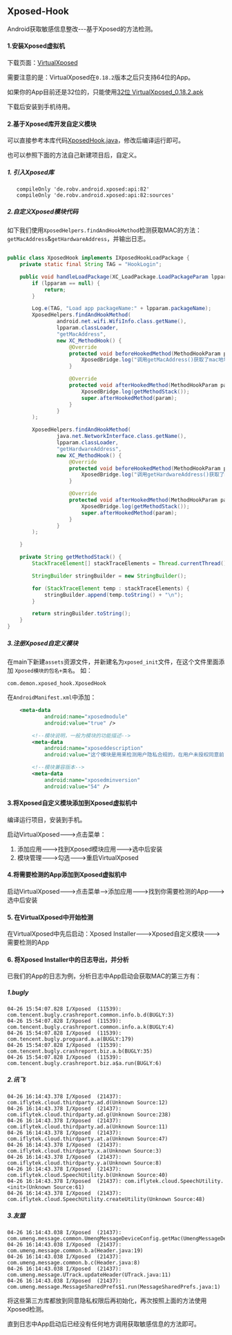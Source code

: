## Xposed-Hook

Android获取敏感信息整改---基于Xposed的方法检测。

#### 1.安装Xposed虚拟机

下载页面：[VirtualXposed](https://github.com/android-hacker/VirtualXposed/releases)

需要注意的是：VirtualXposed在```0.18.2```版本之后只支持64位的App。

如果你的App目前还是32位的，只能使用[32位 VirtualXposed_0.18.2.apk](https://github.com/android-hacker/VirtualXposed/releases/download/0.18.2/VirtualXposed_0.18.2.apk)

下载后安装到手机待用。

#### 2.基于Xposed库开发自定义模块

可以直接参考本库代码[XposedHook.java](https://github.com/DeMonDemoSpace/XposedHook/blob/master/app/src/main/java/com/demon/xposed_hook/XposedHook.java)，修改后编译运行即可。

也可以参照下面的方法自己新建项目后，自定义。


##### 1. 引入Xposed库

```
   compileOnly 'de.robv.android.xposed:api:82'
   compileOnly 'de.robv.android.xposed:api:82:sources'
```


##### 2.自定义Xposed模块代码

如下我们使用```XposedHelpers.findAndHookMethod```检测获取MAC的方法：```getMacAddress```&```getHardwareAddress```，并输出日志。

```java

public class XposedHook implements IXposedHookLoadPackage {
    private static final String TAG = "HookLogin";

    public void handleLoadPackage(XC_LoadPackage.LoadPackageParam lpparam) {
        if (lpparam == null) {
            return;
        }

        Log.e(TAG, "Load app packageName:" + lpparam.packageName);
        XposedHelpers.findAndHookMethod(
                android.net.wifi.WifiInfo.class.getName(),
                lpparam.classLoader,
                "getMacAddress",
                new XC_MethodHook() {
                    @Override
                    protected void beforeHookedMethod(MethodHookParam param) {
                        XposedBridge.log("调用getMacAddress()获取了mac地址");
                    }

                    @Override
                    protected void afterHookedMethod(MethodHookParam param) throws Throwable {
                        XposedBridge.log(getMethodStack());
                        super.afterHookedMethod(param);
                    }
                }
        );

        XposedHelpers.findAndHookMethod(
                java.net.NetworkInterface.class.getName(),
                lpparam.classLoader,
                "getHardwareAddress",
                new XC_MethodHook() {
                    @Override
                    protected void beforeHookedMethod(MethodHookParam param) {
                        XposedBridge.log("调用getHardwareAddress()获取了mac地址");
                    }

                    @Override
                    protected void afterHookedMethod(MethodHookParam param) throws Throwable {
                        XposedBridge.log(getMethodStack());
                        super.afterHookedMethod(param);
                    }
                }
        );

    }

    private String getMethodStack() {
        StackTraceElement[] stackTraceElements = Thread.currentThread().getStackTrace();

        StringBuilder stringBuilder = new StringBuilder();

        for (StackTraceElement temp : stackTraceElements) {
            stringBuilder.append(temp.toString() + "\n");
        }

        return stringBuilder.toString();
    }
}

```

##### 3.注册Xposed自定义模块

在main下新建```assets```资源文件，并新建名为```xposed_init```文件，在这个文件里面添加 ```Xposed模块的包名+类名```。
如：

```
com.demon.xposed_hook.XposedHook
```

在```AndroidManifest.xml```中添加：

```xml
    <meta-data
            android:name="xposedmodule"
            android:value="true" />

        <!--模块说明，一般为模块的功能描述-->
        <meta-data
            android:name="xposeddescription"
            android:value="这个模块是用来检测用户隐私合规的，在用户未授权同意前，调用接口获取信息属于违规" />

        <!--模块兼容版本-->
        <meta-data
            android:name="xposedminversion"
            android:value="54" />
```

#### 3.将Xposed自定义模块添加到Xposed虚拟机中

编译运行项目，安装到手机。

启动VirtualXposed--->点击菜单：

1. 添加应用--->找到Xposed模块应用--->选中后安装
2. 模块管理--->勾选--->重启VirtualXposed


#### 4.将需要检测的App添加到Xposed虚拟机中

启动VirtualXposed--->点击菜单-->添加应用--->找到你需要检测的App--->选中后安装

#### 5. 在VirtualXposed中开始检测

在VirtualXposed中先后启动：Xposed Installer--->Xposed自定义模块--->需要检测的App

#### 6. 将Xposed Installer中的日志导出，并分析
已我们的App的日志为例，分析日志中App启动会获取MAC的第三方有：

##### 1.bugly

```
04-26 15:54:07.828 I/Xposed  (11539): com.tencent.bugly.crashreport.common.info.b.d(BUGLY:3)
04-26 15:54:07.828 I/Xposed  (11539): com.tencent.bugly.crashreport.common.info.a.k(BUGLY:4)
04-26 15:54:07.828 I/Xposed  (11539): com.tencent.bugly.proguard.a.a(BUGLY:179)
04-26 15:54:07.828 I/Xposed  (11539): com.tencent.bugly.crashreport.biz.a.b(BUGLY:35)
04-26 15:54:07.828 I/Xposed  (11539): com.tencent.bugly.crashreport.biz.a$a.run(BUGLY:6)

```

##### 2.讯飞

```
04-26 16:14:43.378 I/Xposed  (21437): com.iflytek.cloud.thirdparty.ad.d(Unknown Source:12)
04-26 16:14:43.378 I/Xposed  (21437): com.iflytek.cloud.thirdparty.ad.g(Unknown Source:238)
04-26 16:14:43.378 I/Xposed  (21437): com.iflytek.cloud.thirdparty.ad.a(Unknown Source:11)
04-26 16:14:43.378 I/Xposed  (21437): com.iflytek.cloud.thirdparty.at.a(Unknown Source:47)
04-26 16:14:43.378 I/Xposed  (21437): com.iflytek.cloud.thirdparty.x.a(Unknown Source:3)
04-26 16:14:43.378 I/Xposed  (21437): com.iflytek.cloud.thirdparty.y.a(Unknown Source:8)
04-26 16:14:43.378 I/Xposed  (21437): com.iflytek.cloud.SpeechUtility.b(Unknown Source:40)
04-26 16:14:43.378 I/Xposed  (21437): com.iflytek.cloud.SpeechUtility.<init>(Unknown Source:61)
04-26 16:14:43.378 I/Xposed  (21437): com.iflytek.cloud.SpeechUtility.createUtility(Unknown Source:48)
```

##### 3.友盟

```
04-26 16:14:43.038 I/Xposed  (21437): com.umeng.message.common.UmengMessageDeviceConfig.getMac(UmengMessageDeviceConfig.java:11)
04-26 16:14:43.038 I/Xposed  (21437): com.umeng.message.common.b.a(Header.java:19)
04-26 16:14:43.038 I/Xposed  (21437): com.umeng.message.common.b.c(Header.java:8)
04-26 16:14:43.038 I/Xposed  (21437): com.umeng.message.UTrack.updateHeader(UTrack.java:11)
04-26 16:14:43.038 I/Xposed  (21437): com.umeng.message.MessageSharedPrefs$1.run(MessageSharedPrefs.java:1)
```

将这些第三方库都放到同意隐私权限后再初始化，再次按照上面的方法使用Xposed检测。

直到日志中App启动后已经没有任何地方调用获取敏感信息的方法即可。
